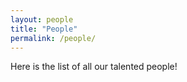 ```yaml
---
layout: people
title: "People"
permalink: /people/
---
```


Here is the list of all our talented people!
